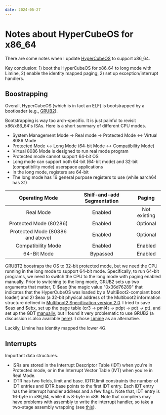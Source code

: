 ```yaml
---
date: 2024-05-27
---
```


# Notes about HyperCubeOS for x86_64

There are some notes when I update
[HyperCubeOS](https://github.com/RUB-SysSec/Hypercube) to support x86_64.

Key conclusion: 1) boot the HyperCubeOS for x86_64 to long mode with Limine, 2)
enable the identity mapped paging, 2) set up exception/interrupt handlers.

## Boostrapping

Overall, HyperCubeOS (which is in fact an ELF) is bootstrapped by a bootloader
(e.g., [GRUB2](https://www.gnu.org/software/grub/)).

Bootstrapping is way too arch-specific. It is just painful to revisit
x86/x86_64's ISAs. Here is a short summary of different CPU modes.

+ System Management Mode -> Real mode -> Protected Mode <-> Virtual 8086 Mode
+ Protected Mode <-> Long Mode (64-bit Mode <-> Compatibility Mode)
+ Virtual 8086 Mode is designed to run real mode program
+ Protected mode cannot support 64-bit OS
+ Long mode can support both 64-bit (64-bit mode) and 32-bit (compatibility
mode) userspace applications
+ In the long mode, registers are 64-bit
+ The long mode has 16 general purpose registers to use (while aarch64 has 31)

|Operating Mode|Shilf-and-add Segmentation|Paging|
|:---:|:---:|:---:|
|Real Mode|Enabled|Not existing|
|Protected Mode (80286)|Enabled|Optional|
|Protected Mode (80386 and above)|Enabled|Optional|
|Compatibility Mode|Enabled|Enabled|
|64-Bit Mode|Bypassed|Enabled|

GRUBT2 boostraps the OS to 32-bit protected mode, but we need the CPU running in
the long mode to support 64-bit mode. Specifically, to run 64-bit programs, we
need to switch the CPU to the long mode with paging enabled manually. Prior to
switching to the long mode, GRUB2 sets up two arguments that matter, 1) $eax
(the magic value "0x36d76289" that indicates that the HyperCubeOS was loaded by
a MultiBoot2-compiant boot loader) and 2) $eax (a 32-bit physical address of the
Multiboot2 information structure defined in [Multiboot2 Specification version
2.0](https://www.gnu.org/software/grub/manual/multiboot2/multiboot.html#Boot-information-format).
I tried to save $eax and $ebx, set up the page table (cr3 -> pml4t -> pdpt ->
pdt -> pt), and set up the GDT
[manually](https://wiki.osdev.org/Setting_Up_Long_Mode#The_Switch_from_Protected_Mode),
but I found it very problematic to use GRUB2 (a discussion is also available
[here](https://wiki.osdev.org/Creating_a_64-bit_kernel)). I chose
[Limine](https://wiki.osdev.org/Limine) as an alternative.

Luckily, Limine has identity mapped the lower 4G.

## Interrupts

Important data structures.

+ ISRs are stored in the Interrupt Descriptor Table (IDT) when you're in
Protected mode, or in the Interrupt Vector Table (IVT) when you're in Real Mode.
+ IDTR has two fields, limit and base. IDTR.limit constraints the number of IDT
entries and IDTR.base points to the first IDT entry. Each IDT entry has the
interrupt handler address and a few flags. Note that, IDT entry is 16-byte in
x86_64, while it is 8-byte in x86. Note that compilers may have problems with
assembly to write the interrupt handler, so take a two-stage assembly wrapping
(see [this](https://wiki.osdev.org/ISR)).

